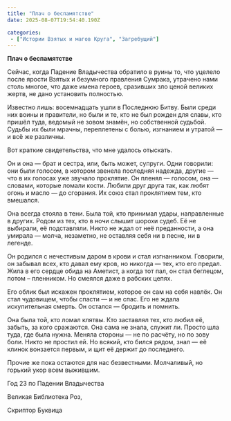 ```yaml
---
title: "Плач о беспамятстве"
date: 2025-08-07T19:54:40.190Z

categories:
 - ["Истории Взятых и магов Круга", "Загребущий"]
---
```


**Плач о беспамятстве**

Сейчас, когда Падение Владычества обратило в руины то, что уцелело после
ярости Взятых и безумного правления Сумрака, утрачено нами столь многое,
что даже имена героев, сразивших зло ценой великих жертв, не дано
установить полностью.

Известно лишь: восемнадцать ушли в Последнюю Битву. Были среди них воины
и правители, но были и те, кто не был рожден для славы, кто пришёл туда,
ведомый не зовом знамён, но собственной судьбой. Судьбы их были мрачны,
переплетены с болью, изгнанием и утратой — и всё же различны.

Вот краткие свидетельства, что мне удалось отыскать.

Он и она — брат и сестра, или, быть может, супруги. Одни говорили: они
были голосом, в котором звенела последняя надежда, другие — что в их
голосах уже звучало проклятие. Он пленял — голосом, она — словами,
которые ломали кости. Любили друг друга так, как любят огонь и масло —
до сгорания. Их союз стал проклятием тем, кто вмешался.

Она всегда стояла в тени. Была той, кто принимал удары, направленные в
других. Родом из тех, кто в ночи слышит шорохи судеб. Её не выбирали, её
подставляли. Никто не ждал от неё преданности, а она умирала — молча,
незаметно, не оставляя себя ни в песне, ни в легенде.

Он родился с нечестивым даром в крови и стал изгнанником. Говорили, он
забывал всех, кто давал ему кров, но никогда — тех, кто его предал. Жила
в его сердце обида на Аметист, а когда тот пал, он стал беглецом, потом
– пленником. Но смеялся даже в рабских цепях.

Его облик был искажен проклятием, которое он сам на себя навлёк. Он стал
чудовищем, чтобы спасти — и не спас. Его не ждала искупительная смерть.
Он остался — бродить и помнить.

Она была той, кто ломал клятвы. Кто заставлял тех, кто любил её, забыть,
за кого сражаются. Она сама не знала, служит ли. Просто шла туда, где
была нужна. Меняла стороны — не по расчёту, но по зову боли. Никто не
простил ей. Но всякий, кто бился рядом, знал — её клинок вонзается
первым, и щит её держит до последнего.

Прочие же пока остаются для нас безвестными. Молчаливый, но горький укор
всем выжившим.

Год 23 по Падении Владычества

Великая Библиотека Роз,

Скриптор Буквица
